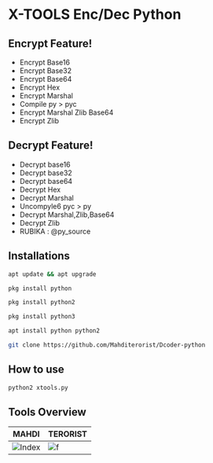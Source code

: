 # X-TOOLS Enc/Dec Python

## Encrypt Feature!
- Encrypt Base16
- Encrypt Base32
- Encrypt Base64
- Encrypt Hex
- Encrypt Marshal
- Compile py > pyc
- Encrypt Marshal Zlib Base64
- Encrypt Zlib

## Decrypt Feature!
- Decrypt base16
- Decrypt base32
- Decrypt base64
- Decrypt Hex
- Decrypt Marshal
- Uncompyle6 pyc > py
- Decrypt Marshal,Zlib,Base64
- Decrypt Zlib
- RUBIKA : @py_source 

## Installations
```bash
apt update && apt upgrade

pkg install python

pkg install python2

pkg install python3

apt install python python2

git clone https://github.com/Mahditerorist/Dcoder-python

```

## How to use
```bash
python2 xtools.py
```


## Tools Overview
|    MAHDI    |    TERORIST   |
| ------------- | ------------ |
|![Index](https://g.top4top.io/p_2056hbzvh1.png)|![f](https://f.top4top.io/p_2056weaad0.png)
